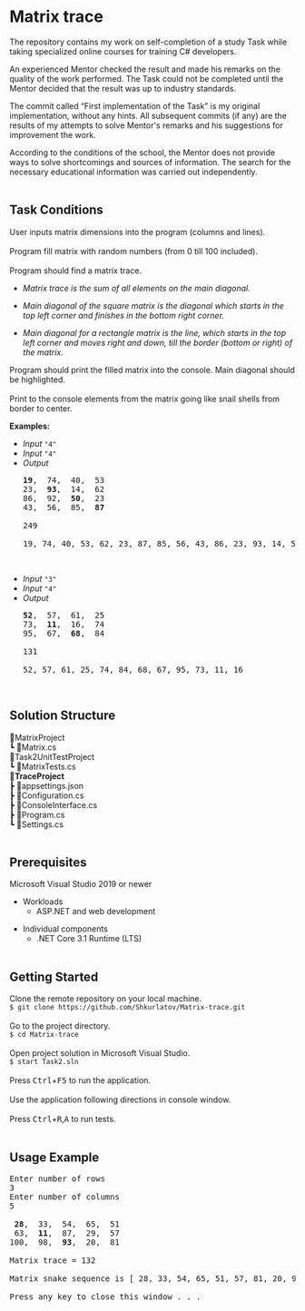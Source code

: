 # Matrix trace

The repository contains my work on self-completion of a study Task 
while taking specialized online courses for training C# developers.

An experienced Mentor checked the result and made his remarks on 
the quality of the work performed. The Task could not be completed 
until the Mentor decided that the result was up to industry standards.

The commit called “First implementation of the Task” is my original 
implementation, without any hints. All subsequent commits (if any) 
are the results of my attempts to solve Mentor's remarks and his 
suggestions for improvement the work.

According to the conditions of the school, the Mentor does not provide 
ways to solve shortcomings and sources of information. The search for 
the necessary educational information was carried out independently.
<br/><br/>

## Task Conditions

User inputs matrix dimensions into the program (columns and lines).
<br/><br/>
Program fill matrix with random numbers (from 0 till 100 included).
<br/><br/>
Program should find a matrix trace.

* _Matrix trace is the sum of all elements on the main diagonal._

* _Main diagonal of the square matrix is the diagonal which starts in the top left corner and finishes in the bottom right corner._

* _Main diagonal for a rectangle matrix is the line, which starts in the top left corner and moves right and down, till the border (bottom or right) of the matrix._

Program should print the filled matrix into the console. Main diagonal should be highlighted.
<br/><br/>
Print to the console elements from the matrix going like snail shells from border to center.
<br/>

__Examples:__
* _Input_ `"4"`
* _Input_ `"4"`
* _Output_<br/>
  <pre>
  <b>19</b>,  74,  40,  53
  23,  <b>93</b>,  14,  62
  86,  92,  <b>50</b>,  23
  43,  56,  85,  <b>87</b><br/> 
  249<br/>
  19, 74, 40, 53, 62, 23, 87, 85, 56, 43, 86, 23, 93, 14, 50, 92
  </pre>
<br/>

* _Input_ `"3"`
* _Input_ `"4"`
* _Output_<br/>
  <pre>
  <b>52</b>,  57,  61,  25
  73,  <b>11</b>,  16,  74
  95,  67,  <b>68</b>,  84<br/>
  131<br/>
  52, 57, 61, 25, 74, 84, 68, 67, 95, 73, 11, 16
  </pre>
<br/>

## Solution Structure

📁MatrixProject<br/>
 ┗ 📄Matrix.cs<br/>
📁Task2UnitTestProject<br/>
 ┗ 📄MatrixTests.cs<br/>
__📁TraceProject__<br/>
 ┣ 📄appsettings.json<br/>
 ┣ 📄Configuration.cs<br/>
 ┣ 📄ConsoleInterface.cs<br/>
 ┣ 📄Program.cs<br/>
 ┗ 📄Settings.cs
<br/><br/>

## Prerequisites

Microsoft Visual Studio 2019 or newer

* Workloads<br/>
    * ASP.NET and web development

- Individual components<br/>
    - .NET Core 3.1 Runtime (LTS) 
<br/><br/>

## Getting Started

Clone the remote repository on your local machine.<br/>
`$ git clone https://github.com/Shkurlatov/Matrix-trace.git`
<br/><br/>
Go to the project directory.<br/>
`$ cd Matrix-trace`
<br/><br/>
Open project solution in Microsoft Visual Studio.<br/>
`$ start Task2.sln`
<br/><br/>
Press <kbd>Ctrl</kbd>+<kbd>F5</kbd> to run the application.
<br/><br/>
Use the application following directions in console window. 
<br/><br/>
Press <kbd>Ctrl</kbd>+<kbd>R</kbd>,<kbd>A</kbd> to run tests.
<br/><br/>

## Usage Example

<pre>
Enter number of rows
3
Enter number of columns
5

 <b>28</b>,  33,  54,  65,  51
 63,  <b>11</b>,  87,  29,  57
100,  98,  <b>93</b>,  20,  81

Matrix trace = 132

Matrix snake sequence is [ 28, 33, 54, 65, 51, 57, 81, 20, 93, 98, 100, 63, 11, 87, 29 ]

Press any key to close this window . . .
</pre>
